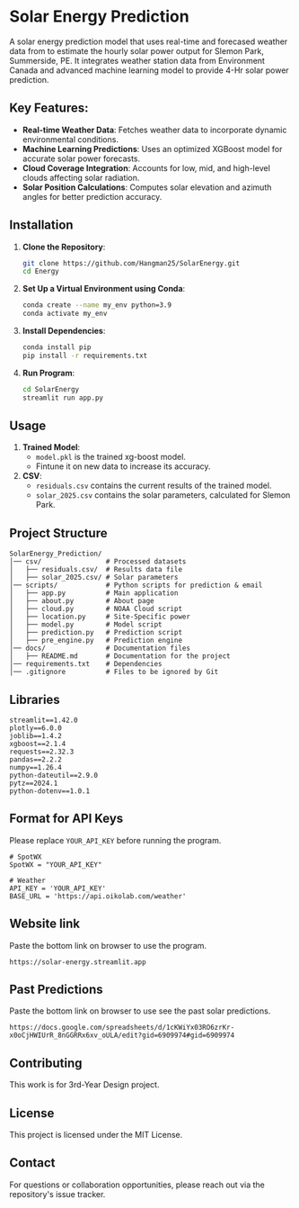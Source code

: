 # Solar Energy Prediction

A solar energy prediction model that uses real-time and forecased weather data from to estimate the hourly solar power output for Slemon Park, Summerside, PE. It integrates weather station data from Environment Canada and advanced machine learning model to provide 4-Hr solar power prediction.


## Key Features:
- **Real-time Weather Data**: Fetches weather data to incorporate dynamic environmental conditions.
- **Machine Learning Predictions**: Uses an optimized XGBoost model for accurate solar power forecasts.
- **Cloud Coverage Integration**: Accounts for low, mid, and high-level clouds affecting solar radiation.
- **Solar Position Calculations**: Computes solar elevation and azimuth angles for better prediction accuracy.

## Installation

1. **Clone the Repository**:
   ```bash
   git clone https://github.com/Hangman25/SolarEnergy.git
   cd Energy
   ```
2. **Set Up a Virtual Environment using Conda**:
   ```bash
   conda create --name my_env python=3.9
   conda activate my_env
   ```
3. **Install Dependencies**:
   ```bash
   conda install pip
   pip install -r requirements.txt
   ```
4. **Run Program**:
   ```bash
   cd SolarEnergy
   streamlit run app.py 
   ```

## Usage

1. **Trained Model**:
   - `model.pkl` is the trained xg-boost model.
   - Fintune it on new data to increase its accuracy. 
2. **CSV**:
   - `residuals.csv` contains the current results of the trained model.
   - `solar_2025.csv` contains the solar parameters, calculated for Slemon Park. 

   
## Project Structure

```
SolarEnergy_Prediction/
│── csv/                # Processed datasets
│   ├── residuals.csv/  # Results data file
│   ├── solar_2025.csv/ # Solar parameters 
│── scripts/            # Python scripts for prediction & email
│   ├── app.py          # Main application 
│   ├── about.py        # About page
│   ├── cloud.py        # NOAA Cloud script
│   ├── location.py     # Site-Specific power
│   ├── model.py        # Model script
│   ├── prediction.py   # Prediction script
│   ├── pre_engine.py   # Prediction engine
│── docs/               # Documentation files
│   ├── README.md       # Documentation for the project
│── requirements.txt    # Dependencies
│── .gitignore          # Files to be ignored by Git
```

## Libraries
```
streamlit==1.42.0
plotly==6.0.0
joblib==1.4.2
xgboost==2.1.4
requests==2.32.3
pandas==2.2.2
numpy==1.26.4
python-dateutil==2.9.0  
pytz==2024.1 
python-dotenv==1.0.1
```

## Format for API Keys
Please replace `YOUR_API_KEY` before running the program. 
```
# SpotWX
SpotWX = "YOUR_API_KEY"

# Weather
API_KEY = 'YOUR_API_KEY'
BASE_URL = 'https://api.oikolab.com/weather'
```

## Website link
Paste the bottom link on browser to use the program.
```
https://solar-energy.streamlit.app
```
## Past Predictions
Paste the bottom link on browser to use see the past solar predictions.
```
https://docs.google.com/spreadsheets/d/1cKWiYx03RO6zrKr-x0oCjHWIUrR_8nGGRRx6xv_oULA/edit?gid=6909974#gid=6909974
```
## Contributing

This work is for 3rd-Year Design project. 

## License

This project is licensed under the MIT License.

## Contact

For questions or collaboration opportunities, please reach out via the repository's issue tracker.
